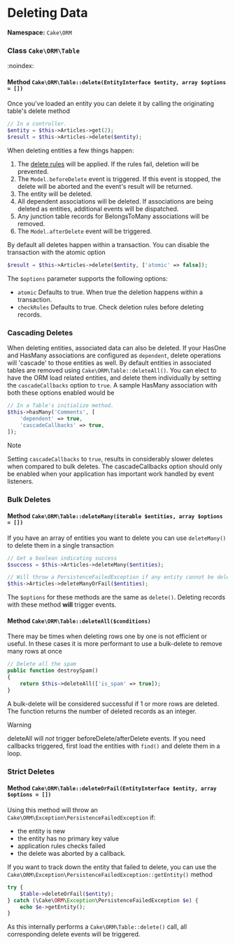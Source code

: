 # Deleting Data

**Namespace:** `Cake\ORM`

### Class `Cake\ORM\Table`

:noindex:

#### Method `Cake\ORM\Table::delete(EntityInterface $entity, array $options = [])`

Once you've loaded an entity you can delete it by calling the originating
table's delete method

```php
// In a controller.
$entity = $this->Articles->get(2);
$result = $this->Articles->delete($entity);

```

When deleting entities a few things happen:

1. The [delete rules](/en/orm/validation.md#application-rules) will be applied. If the rules
fail, deletion will be prevented.
2. The `Model.beforeDelete` event is triggered. If this event is stopped, the
delete will be aborted and the event's result will be returned.
3. The entity will be deleted.
4. All dependent associations will be deleted. If associations are being deleted
as entities, additional events will be dispatched.
5. Any junction table records for BelongsToMany associations will be removed.
6. The `Model.afterDelete` event will be triggered.

By default all deletes happen within a transaction. You can disable the
transaction with the atomic option

```php
$result = $this->Articles->delete($entity, ['atomic' => false]);

```

The `$options` parameter supports the following options:

- `atomic` Defaults to true. When true the deletion happens within
  a transaction.
- `checkRules` Defaults to true. Check deletion rules before deleting
  records.

### Cascading Deletes

When deleting entities, associated data can also be deleted. If your HasOne and
HasMany associations are configured as `dependent`, delete operations will
'cascade' to those entities as well. By default entities in associated tables
are removed using `Cake\ORM\Table::deleteAll()`. You can elect to
have the ORM load related entities, and delete them individually by setting the
`cascadeCallbacks` option to `true`. A sample HasMany association with both
these options enabled would be

```php
// In a Table's initialize method.
$this->hasMany('Comments', [
    'dependent' => true,
    'cascadeCallbacks' => true,
]);

```

> [!NOTE]
> Setting `cascadeCallbacks` to `true`, results in considerably slower deletes
> when compared to bulk deletes. The cascadeCallbacks option should only be
> enabled when your application has important work handled by event listeners.
>

### Bulk Deletes

#### Method `Cake\ORM\Table::deleteMany(iterable $entities, array $options = [])`

If you have an array of entities you want to delete you can use `deleteMany()`
to delete them in a single transaction

```php
// Get a boolean indicating success
$success = $this->Articles->deleteMany($entities);

// Will throw a PersistenceFailedException if any entity cannot be deleted.
$this->Articles->deleteManyOrFail($entities);

```

The `$options` for these methods are the same as `delete()`. Deleting
records with these method **will** trigger events.

#### Method `Cake\ORM\Table::deleteAll($conditions)`

There may be times when deleting rows one by one is not efficient or useful.
In these cases it is more performant to use a bulk-delete to remove many rows at
once

```php
// Delete all the spam
public function destroySpam()
{
    return $this->deleteAll(['is_spam' => true]);
}

```

A bulk-delete will be considered successful if 1 or more rows are deleted. The
function returns the number of deleted records as an integer.

> [!WARNING]
> deleteAll will *not* trigger beforeDelete/afterDelete events.
> If you need callbacks triggered, first load the entities with `find()`
> and delete them in a loop.
>

### Strict Deletes

#### Method `Cake\ORM\Table::deleteOrFail(EntityInterface $entity, array $options = [])`

Using this method will throw an
`Cake\ORM\Exception\PersistenceFailedException` if:

- the entity is new
- the entity has no primary key value
- application rules checks failed
- the delete was aborted by a callback.

If you want to track down the entity that failed to delete, you can use the
`Cake\ORM\Exception\PersistenceFailedException::getEntity()` method

```php
try {
    $table->deleteOrFail($entity);
} catch (\Cake\ORM\Exception\PersistenceFailedException $e) {
    echo $e->getEntity();
}

```

As this internally performs a `Cake\ORM\Table::delete()` call, all
corresponding delete events will be triggered.
